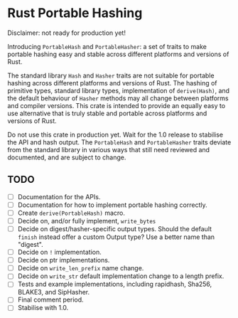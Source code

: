 # Rust Portable Hashing

Disclaimer: not ready for production yet!

Introducing `PortableHash` and `PortableHasher`: a set of traits to make portable hashing easy and stable across different platforms and versions of Rust.

The standard library `Hash` and `Hasher` traits are not suitable for portable hashing across different platforms and versions of Rust. The hashing of primitive types, standard library types, implementation of `derive(Hash)`, and the default behaviour of `Hasher` methods may all change between platforms and compiler versions. This crate is intended to provide an equally easy to use alternative that is truly stable and portable across platforms and versions of Rust.

Do not use this crate in production yet. Wait for the 1.0 release to stabilise the API and hash output. The `PortableHash` and `PortableHasher` traits deviate from the standard library in various ways that still need reviewed and documented, and are subject to change.

## TODO
- [ ] Documentation for the APIs.
- [ ] Documentation for how to implement portable hashing correctly.
- [ ] Create `derive(PortableHash)` macro.
- [ ] Decide on, and/or fully implement, `write_bytes`
- [ ] Decide on digest/hasher-specific output types. Should the default `finish` instead offer a custom Output type? Use a better name than "digest".
- [ ] Decide on `!` implementation.
- [ ] Decide on ptr implementations.
- [ ] Decide on `write_len_prefix` name change.
- [ ] Decide on `write_str` default implementation change to a length prefix.
- [ ] Tests and example implementations, including rapidhash, Sha256, BLAKE3, and SipHasher.
- [ ] Final comment period.
- [ ] Stabilise with 1.0.
